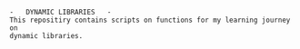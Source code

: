 	-	DYNAMIC LIBRARIES	-
	This repositiry contains scripts on functions for my learning journey on
	dynamic libraries. 
